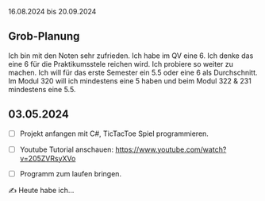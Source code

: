 16.08.2024 bis 20.09.2024

## Grob-Planung

Ich bin mit den Noten sehr zufrieden. Ich habe im QV eine 6. Ich denke das eine 6 für die Praktikumsstele reichen wird. Ich probiere so weiter zu machen.
Ich will für das erste Semester ein 5.5 oder eine 6 als Durchschnitt. 
Im Modul 320 will ich mindestens eine 5 haben und beim Modul 322 & 231 mindestens eine 5.5.


## 03.05.2024

- [ ] Projekt anfangen mit C#, TicTacToe Spiel programmieren.
- [ ] Youtube Tutorial anschauen: https://www.youtube.com/watch?v=205ZVRsyXVo
- [ ] Programm zum laufen bringen.


✍️ Heute habe ich...
